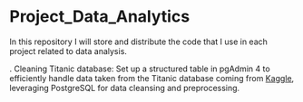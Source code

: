 # Project_Data_Analytics
In this repository I will store and distribute the code that I use in each project related to data analysis.

. Cleaning Titanic database: Set up a structured table in pgAdmin 4 to efficiently handle data taken from the Titanic database coming from [Kaggle](https://www.kaggle.com/datasets/sakshisatre/titanic-dataset), leveraging PostgreSQL for data cleansing and preprocessing.